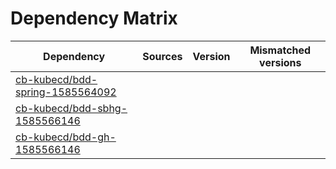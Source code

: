 # Dependency Matrix

Dependency | Sources | Version | Mismatched versions
---------- | ------- | ------- | -------------------
[cb-kubecd/bdd-spring-1585564092](https://github.com/cb-kubecd/bdd-spring-1585564092.git) |  | []() | 
[cb-kubecd/bdd-sbhg-1585566146](https://github.com/cb-kubecd/bdd-sbhg-1585566146.git) |  | []() | 
[cb-kubecd/bdd-gh-1585566146](https://github.com/cb-kubecd/bdd-gh-1585566146.git) |  | []() | 
